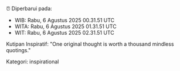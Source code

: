 ⏰ Diperbarui pada:
- WIB: Rabu, 6 Agustus 2025 00.31.51 UTC
- WITA: Rabu, 6 Agustus 2025 01.31.51 UTC
- WIT: Rabu, 6 Agustus 2025 02.31.51 UTC

Kutipan Inspiratif:
"One original thought is worth a thousand mindless quotings."


Kategori: inspirational

